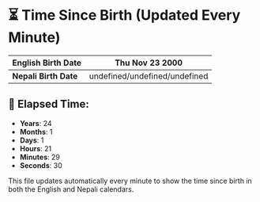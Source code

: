 # ⏳ Time Since Birth (Updated Every Minute)

| **English Birth Date** | Thu Nov 23 2000 |
|------------------------|-------------------------------------|
| **Nepali Birth Date**  | undefined/undefined/undefined                  |

## 📅 Elapsed Time:

- **Years**: 24
- **Months**: 1
- **Days**: 1
- **Hours**: 21
- **Minutes**: 29
- **Seconds**: 30

This file updates automatically every minute to show the time since birth in both the English and Nepali calendars.
